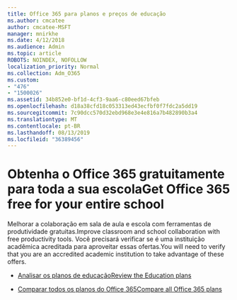 ```yaml
---
title: Office 365 para planos e preços de educação
ms.author: cmcatee
author: cmcatee-MSFT
manager: mnirkhe
ms.date: 4/12/2018
ms.audience: Admin
ms.topic: article
ROBOTS: NOINDEX, NOFOLLOW
localization_priority: Normal
ms.collection: Adm_O365
ms.custom:
- "476"
- "1500026"
ms.assetid: 34b852e0-bf1d-4cf3-9aa6-c80eed67bfeb
ms.openlocfilehash: d18a38cfd18c053313ed43ecfbf0f7fdc2a5dd19
ms.sourcegitcommit: 7c90dcc570d32ebd968e3e4e816a7b482890b3a4
ms.translationtype: MT
ms.contentlocale: pt-BR
ms.lasthandoff: 08/13/2019
ms.locfileid: "36389456"
---
```

# <a name="get-office-365-free-for-your-entire-school"></a><span data-ttu-id="24135-102">Obtenha o Office 365 gratuitamente para toda a sua escola</span><span class="sxs-lookup"><span data-stu-id="24135-102">Get Office 365 free for your entire school</span></span>

<span data-ttu-id="24135-103">Melhorar a colaboração em sala de aula e escola com ferramentas de produtividade gratuitas.</span><span class="sxs-lookup"><span data-stu-id="24135-103">Improve classroom and school collaboration with free productivity tools.</span></span> <span data-ttu-id="24135-104">Você precisará verificar se é uma instituição acadêmica acreditada para aproveitar essas ofertas.</span><span class="sxs-lookup"><span data-stu-id="24135-104">You will need to verify that you are an accredited academic institution to take advantage of these offers.</span></span>
  
- [<span data-ttu-id="24135-105">Analisar os planos de educação</span><span class="sxs-lookup"><span data-stu-id="24135-105">Review the Education plans</span></span>](https://products.office.com/academic/compare-office-365-education-plans)

- [<span data-ttu-id="24135-106">Comparar todos os planos do Office 365</span><span class="sxs-lookup"><span data-stu-id="24135-106">Compare all Office 365 plans</span></span>](https://products.office.com/business/compare-more-office-365-for-business-plans)